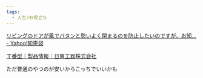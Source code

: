 ```yaml
---
tags:
  - 人生/お役立ち
---
```

[リビングのドアが風でバタンと勢いよく閉まるのを防止したいのですが、お知... - Yahoo!知恵袋](https://detail.chiebukuro.yahoo.co.jp/qa/question_detail/q10276580575)

[丁番型｜製品情報｜日東工器株式会社](https://www.nitto-kohki.co.jp/prd-info/flag_type_j.html)

ただ普通のやつのが安いからこっちでいいかも